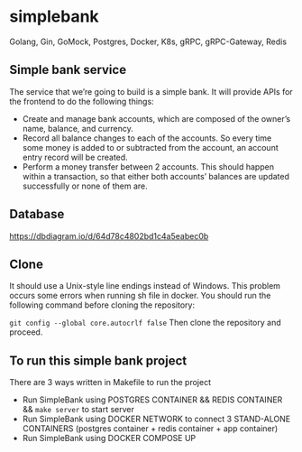 # simplebank
Golang, Gin, GoMock, Postgres, Docker, K8s, gRPC, gRPC-Gateway, Redis

## Simple bank service

The service that we’re going to build is a simple bank. It will provide APIs for the frontend to do the following things:

- Create and manage bank accounts, which are composed of the owner’s name, balance, and currency.
- Record all balance changes to each of the accounts. So every time some money is added to or subtracted from the account, an account entry record will be created.
- Perform a money transfer between 2 accounts. This should happen within a transaction, so that either both accounts’ balances are updated successfully or none of them are.

## Database
https://dbdiagram.io/d/64d78c4802bd1c4a5eabec0b

## Clone
It should use a Unix-style line endings instead of Windows. This problem occurs some errors when running sh file in docker.
You should run the following command before cloning the repository:

```git config --global core.autocrlf false```
Then clone the repository and proceed.

## To run this simple bank project
There are 3 ways written in Makefile to run the project

- Run SimpleBank using POSTGRES CONTAINER && REDIS CONTAINER && ```make server``` to start server
- Run SimpleBank using DOCKER NETWORK to connect 3 STAND-ALONE CONTAINERS (postgres container + redis container + app container)
- Run SimpleBank using DOCKER COMPOSE UP